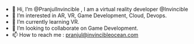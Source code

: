 - 👋 Hi, I’m @PranjulInvincible , I am a virtual reality developer @Invincible
- 👀 I’m interested in AR, VR, Game Development, Cloud, Devops.
- 🌱 I’m currently learning VR.
- 💞️ I’m looking to collaborate on Game Development.
- 📫 How to reach me : pranjul@invincibleocean.com

<!---
PranjulInvincible/PranjulInvincible is a ✨ special ✨ repository because its `README.md` (this file) appears on your GitHub profile.
You can click the Preview link to take a look at your changes.
--->
